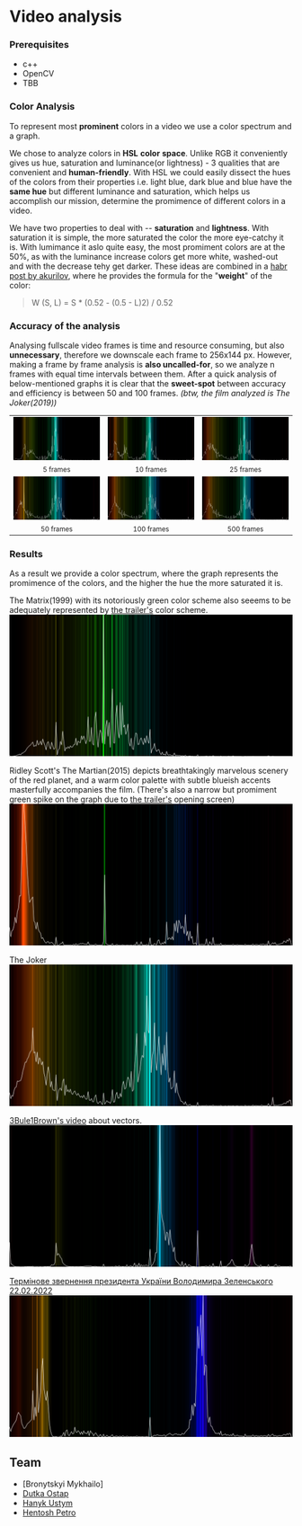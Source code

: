 # Video analysis

### Prerequisites
- c++
- OpenCV
- TBB

### Color Analysis
To represent most **prominent** colors in a video we use a color spectrum and a graph. 

We chose to analyze colors in **HSL** **color** **space**. Unlike RGB it conveniently gives us hue, saturation and luminance(or lightness) - 3 qualities that are convenient and **human-friendly**. With HSL we could easily dissect the hues of the colors from their properties i.e. light blue, dark blue and blue have the **same hue** but different luminance and saturation, which helps us accomplish our mission, determine the promimence of different colors in a video. 

We have two properties to deal with -- **saturation** and **lightness**. With saturation it is simple, the more saturated the color the more eye-catchy it is. With lumimance it aslo quite easy, the most promiment colors are at the 50%, as with the luminance increase colors get more white, washed-out and with the decrease tehy get darker. These ideas are combined in a [habr post by akurilov](https://habr.com/ru/post/524978/), where he provides the formula for the "**weight**" of the color:
> W (S, L) = S * (0.52 - (0.5 - L)2) / 0.52

### Accuracy of the analysis
Analysing fullscale video frames is time and resource consuming, but also **unnecessary**, therefore we downscale each frame to 256x144 px. However, making a frame by frame analysis is **also uncalled-for**, so we analyze n frames with equal time intervals between them. After a quick analysis of below-mentioned graphs it is clear that the **sweet-spot** between accuracy and efficiency is between 50 and 100 frames. *(btw, the film analyzed is The Joker(2019))*
<table align="center">
  <tr>
    <td align="center"><img src="https://github.com/UstymHanyk/VideoAnalyzer/blob/master/samples/joker_5.png" width="250px;" alt=""/><br /><sub>5 frames</sub></td>
    <td align="center"><img src="https://github.com/UstymHanyk/VideoAnalyzer/blob/master/samples/joker_10.png" width="250px;" alt=""/><br /><sub>10 frames</sub></td>
	<td align="center"><img src="https://github.com/UstymHanyk/VideoAnalyzer/blob/master/samples/joker_25.png" width="250px;" alt=""/><br /><sub>25 frames</sub></td>
  </tr>
<tr>
    <td align="center"><img src="https://github.com/UstymHanyk/VideoAnalyzer/blob/master/samples/joker_50.png" width="250px;" alt=""/><br /><sub>50 frames</sub></td>
    <td align="center"><img src="https://github.com/UstymHanyk/VideoAnalyzer/blob/master/samples/joker_100.png" width="250px;" alt=""/><br /><sub>100 frames</sub></td>
	<td align="center"><img src="https://github.com/UstymHanyk/VideoAnalyzer/blob/master/samples/joker_500.png" width="250px;" alt=""/><br /><sub>500 frames</sub></td>
  </tr>
</table>


### Results
As a result we provide a color spectrum, where the graph represents the promimence of the colors, and the higher the hue the more saturated it is.



The Matrix(1999) with its notoriously green color scheme also seeems to be adequately represented by [the trailer's](https://www.youtube.com/watch?v=m8e-FF8MsqU) color scheme.
![The Matrix](samples/matrix_colors.png)

Ridley Scott's The Martian(2015) depicts breathtakingly marvelous scenery of the red planet, and a warm color palette with subtle blueish accents masterfully accompanies the film. (There's also a narrow but promiment green spike on the graph due to [the trailer's](https://www.youtube.com/watch?v=ej3ioOneTy8&t=97s) opening screen)
![The Martian](samples/martian_colors.png)

The Joker
![The Joker](samples/joker_colors.png)

[3Bule1Brown's video](https://www.youtube.com/watch?v=fNk_zzaMoSs&t=4s) about vectors. 
![Vectors](samples/vector_colors.png)

[Термінове звернення президента України Володимира Зеленського 22.02.2022](https://www.youtube.com/watch?v=xKJtI_Vw8Rw) 
![Speech](samples/speech_colors.png)


## Team
- [Bronytskyi Mykhailo]
- [Dutka Ostap](https://github.com/Ostap2003)
- [Hanyk Ustym](https://github.com/UstymHanyk)
- [Hentosh Petro](https://github.com/PHentosh)

